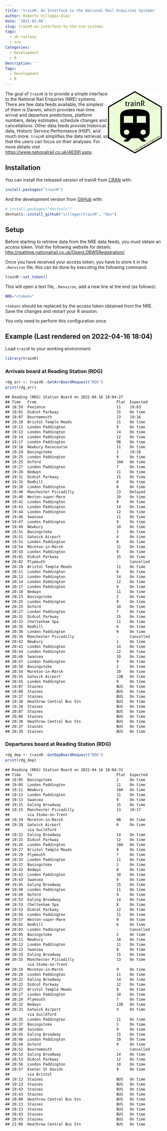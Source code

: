 ```yaml
---
title: 'trainR: An Interface to the National Rail Enquiries Systems'
author: Roberto Villegas-Diaz
date: '2021-02-08'
slug: trainR-an-interface-to-the-nre-systems
tags:
  - uk-railway
  - nre
Categories:
  - Development
  - R
Description: ''
Tags:
  - Development
  - R
---
```


<img src="https://raw.githubusercontent.com/villegar/trainR/main/inst/images/logo.png" alt="logo" align="right" height=200px/>

The goal of `trainR` is to provide a simple interface to the 
National Rail Enquiries (NRE) systems. There are few data feeds 
available, the simplest of them is Darwin, which provides real-time 
arrival and departure predictions, platform numbers, delay estimates, 
schedule changes and cancellations. Other data feeds provide historical 
data, Historic Service Performance (HSP), and much more. `trainR` 
simplifies the data retrieval, so that the users can focus on their 
analyses. For more details visit 
https://www.nationalrail.co.uk/46391.aspx.

## Installation

You can install the released version of trainR from [CRAN](https://CRAN.R-project.org) with:

``` r
install.packages("trainR")
```

And the development version from [GitHub](https://github.com/) with:

``` r
# install.packages("devtools")
devtools::install_github("villegar/trainR", "dev")
```

## Setup
Before starting to retrieve data from the NRE data feeds, you must obtain an access token. 
Visit the following website for details: http://realtime.nationalrail.co.uk/OpenLDBWSRegistration/

Once you have received your access token, you have to store it in the `.Renviron` file; this can be 
done by executing the following command:


```r
trainR::set_token()
```

This will open a text file, `.Renviron`, add a new line at the end (as follows):

```bash
NRE="<token>"
```

`<token>` should be replaced by the access token obtained from the NRE. Save the changes and restart 
your R session.

You only need to perform this configuration once.

## Example (Last rendered on 2022-04-16 18:04)

Load `trainR` to your working environment:

```r
library(trainR)
```

### Arrivals board at Reading Station (RDG)


```r
rdg_arr <- trainR::GetArrBoardRequest("RDG")
print(rdg_arr)
```

```
## Reading (RDG) Station Board on 2022-04-16 18:04:27
## Time   From                                    Plat  Expected
## 18:59  Penzance                                11    19:03
## 19:01  Didcot Parkway                          15    On time
## 19:07  Bournemouth                             13    19:16
## 19:10  Bristol Temple Meads                    11    On time
## 19:11  London Paddington                       9     On time
## 19:13  London Paddington                       14    On time
## 19:14  London Paddington                       12    On time
## 19:17  London Paddington                       9B    On time
## 19:18  Newbury Racecourse                      11    On time
## 19:24  Basingstoke                             2     19:28
## 19:25  London Paddington                       9     On time
## 19:25  Oxford                                  10A   On time
## 19:27  London Paddington                       7     On time
## 19:28  Bedwyn                                  11    On time
## 19:31  Didcot Parkway                          15    On time
## 19:32  Redhill                                 6     On time
## 19:38  London Paddington                       8     On time
## 19:40  Manchester Piccadilly                   13    Delayed
## 19:40  Weston-super-Mare                       10    On time
## 19:41  London Paddington                       9     On time
## 19:43  London Paddington                       14    On time
## 19:44  London Paddington                       12    On time
## 19:46  Swansea                                 11    On time
## 19:47  London Paddington                       9     On time
## 19:49  Newbury                                 10    On time
## 19:51  Basingstoke                             2     On time
## 19:51  Gatwick Airport                         4     On time
## 19:51  London Paddington                       8     On time
## 19:54  Moreton-in-Marsh                        11    On time
## 19:55  London Paddington                       9     On time
## 20:01  Didcot Parkway                          15    On time
## 20:02  Plymouth                                -     Cancelled
## 20:10  Bristol Temple Meads                    11    On time
## 20:11  London Paddington                       8     On time
## 20:13  London Paddington                       14    On time
## 20:14  London Paddington                       12    On time
## 20:17  London Paddington                       9     On time
## 20:18  Bedwyn                                  11    On time
## 20:23  Basingstoke                             2     On time
## 20:25  London Paddington                       9     On time
## 20:25  Oxford                                  10    On time
## 20:27  London Paddington                       7     On time
## 20:31  Didcot Parkway                          15    On time
## 20:33  Cheltenham Spa                          11    On time
## 20:35  Redhill                                 6     On time
## 20:38  London Paddington                       9     On time
## 20:39  Manchester Piccadilly                   -     Cancelled
## 20:42  Newbury                                 1     On time
## 20:43  London Paddington                       14    On time
## 20:44  London Paddington                       12    On time
## 20:46  Swansea                                 10    On time
## 20:47  London Paddington                       9     On time
## 20:50  Basingstoke                             2     On time
## 20:54  Moreton-in-Marsh                        10    On time
## 20:55  Gatwick Airport                         13B   On time
## 20:55  London Paddington                       9     On time
## 19:07  Staines                                 BUS   On time
## 19:08  Staines                                 BUS   On time
## 19:37  Staines                                 BUS   On time
## 19:38  Heathrow Central Bus Stn                BUS   On time
## 19:38  Staines                                 BUS   On time
## 20:07  Staines                                 BUS   On time
## 20:08  Staines                                 BUS   On time
## 20:30  Heathrow Central Bus Stn                BUS   On time
## 20:37  Staines                                 BUS   On time
## 20:38  Staines                                 BUS   On time
```

### Departures board at Reading Station (RDG)


```r
rdg_dep <- trainR::GetDepBoardRequest("RDG")
print(rdg_dep)
```

```
## Reading (RDG) Station Board on 2022-04-16 18:04:31
## Time   To                                      Plat  Expected
## 19:05  Basingstoke                             2     On time
## 19:05  London Paddington                       11    On time
## 19:11  Newbury                                 10A   On time
## 19:12  London Paddington                       11    On time
## 19:13  Swansea                                 9     On time
## 19:15  Ealing Broadway                         15    On time
## 19:15  Manchester Piccadilly                   13    19:17
##        via Stoke-on-Trent                      
## 19:19  Moreton-in-Marsh                        9B    On time
## 19:20  Gatwick Airport                         6     On time
##        via Guildford                           
## 19:22  Ealing Broadway                         14    On time
## 19:23  Didcot Parkway                          12    On time
## 19:26  London Paddington                       10A   On time
## 19:27  Bristol Temple Meads                    9     On time
## 19:29  Plymouth                                7     On time
## 19:33  London Paddington                       11    On time
## 19:37  Basingstoke                             2     On time
## 19:42  Bedwyn                                  8     On time
## 19:42  London Paddington                       10    On time
## 19:43  Swansea                                 9     On time
## 19:45  Ealing Broadway                         15    On time
## 19:48  London Paddington                       11    On time
## 19:49  Oxford                                  9     On time
## 19:52  Ealing Broadway                         14    On time
## 19:53  Cheltenham Spa                          8     On time
## 19:53  Didcot Parkway                          12    On time
## 19:56  London Paddington                       11    On time
## 19:57  Weston-super-Mare                       9     On time
## 20:01  Redhill                                 6     On time
## 20:03  London Paddington                       -     Cancelled
## 20:05  Basingstoke                             2     On time
## 20:11  Newbury                                 10    On time
## 20:12  London Paddington                       11    On time
## 20:13  Swansea                                 8     On time
## 20:15  Ealing Broadway                         15    On time
## 20:15  Manchester Piccadilly                   13    On time
##        via Stoke-on-Trent                      
## 20:19  Moreton-in-Marsh                        9     On time
## 20:20  London Paddington                       11    On time
## 20:22  Ealing Broadway                         14    On time
## 20:23  Didcot Parkway                          12    On time
## 20:27  Bristol Temple Meads                    9     On time
## 20:27  London Paddington                       10    On time
## 20:29  Plymouth                                7     On time
## 20:32  Bedwyn                                  13B   On time
## 20:32  Gatwick Airport                         4     On time
##        via Guildford                           
## 20:35  London Paddington                       11    On time
## 20:37  Basingstoke                             2     On time
## 20:40  Swindon                                 9     On time
## 20:45  Ealing Broadway                         15    On time
## 20:48  London Paddington                       10    On time
## 20:49  Oxford                                  9     On time
## 20:52  Bournemouth                             -     Cancelled
## 20:52  Ealing Broadway                         14    On time
## 20:53  Didcot Parkway                          12    On time
## 20:56  London Paddington                       10    On time
## 20:57  Exeter St Davids                        9     On time
##        via Bristol                             
## 19:13  Staines                                 BUS   On time
## 19:13  Staines                                 BUS   On time
## 19:43  Staines                                 BUS   On time
## 19:43  Staines                                 BUS   On time
## 20:00  Heathrow Central Bus Stn                BUS   On time
## 20:13  Staines                                 BUS   On time
## 20:13  Staines                                 BUS   On time
## 20:43  Staines                                 BUS   On time
## 20:43  Staines                                 BUS   On time
## 21:00  Heathrow Central Bus Stn                BUS   On time
```
